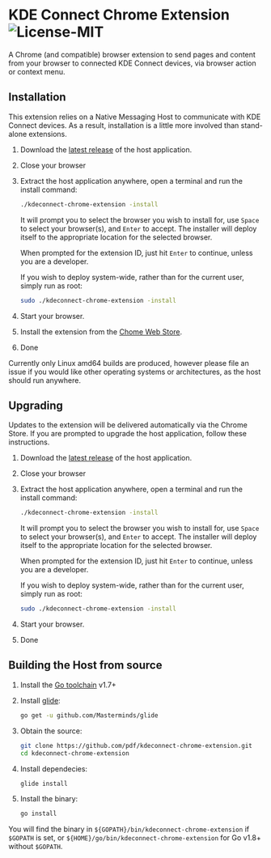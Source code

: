 # KDE Connect Chrome Extension ![License-MIT](http://img.shields.io/badge/license-MIT-red.svg)

A Chrome (and compatible) browser extension to send pages and content from your
browser to connected KDE Connect devices, via browser action or context menu.

## Installation

This extension relies on a Native Messaging Host to communicate with KDE Connect
devices.  As a result, installation is a little more involved than stand-alone
extensions.

1. Download the [latest release](https://github.com/pdf/kdeconnect-chrome-extension/releases/latest) of the host application.
2. Close your browser
3. Extract the host application anywhere, open a terminal and run the install
   command:

   ```bash
   ./kdeconnect-chrome-extension -install
   ```

   It will prompt you to select the browser you wish to install for, use `Space`
   to select your browser(s), and `Enter` to accept. The installer will deploy
   itself to the appropriate location for the selected browser.

   When prompted for the extension ID, just hit `Enter` to continue, unless you
   are a developer.

   If you wish to deploy system-wide, rather than for the current user, simply
   run as root:

   ```bash
   sudo ./kdeconnect-chrome-extension -install
   ```

4. Start your browser.
5. Install the extension from the [Chome Web Store](https://chrome.google.com/webstore/detail/kde-connect/ofmplbbfigookafjahpeepbggpofdhbo).
6. Done

Currently only Linux amd64 builds are produced, however please file an issue if
you would like other operating systems or architectures, as the host should run
anywhere.

## Upgrading

Updates to the extension will be delivered automatically via the Chrome Store.
If you are prompted to upgrade the host application, follow these instructions.

1. Download the [latest release](https://github.com/pdf/kdeconnect-chrome-extension/releases/latest) of the host application.
2. Close your browser
3. Extract the host application anywhere, open a terminal and run the install
   command:

   ```bash
   ./kdeconnect-chrome-extension -install
   ```

   It will prompt you to select the browser you wish to install for, use `Space`
   to select your browser(s), and `Enter` to accept. The installer will deploy
   itself to the appropriate location for the selected browser.

   When prompted for the extension ID, just hit `Enter` to continue, unless you
   are a developer.

   If you wish to deploy system-wide, rather than for the current user, simply
   run as root:

   ```bash
   sudo ./kdeconnect-chrome-extension -install
   ```

4. Start your browser.
6. Done

## Building the Host from source

1. Install the [Go toolchain](https://golang.org) v1.7+
2. Install [glide](https://github.com/Masterminds/glide):

   ```bash
   go get -u github.com/Masterminds/glide
   ```

3. Obtain the source:

   ```bash
   git clone https://github.com/pdf/kdeconnect-chrome-extension.git
   cd kdeconnect-chrome-extension
   ```

4. Install dependecies:

   ```bash
   glide install
   ```

5. Install the binary:

   ```bash
   go install
   ```

You will find the binary in `${GOPATH}/bin/kdeconnect-chrome-extension` if
`$GOPATH` is set, or `${HOME}/go/bin/kdeconnect-chrome-extension` for Go v1.8+
without `$GOPATH`.
